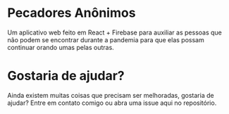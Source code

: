 # Pecadores Anônimos
Um aplicativo web feito em React + Firebase para auxiliar as pessoas que não podem se encontrar durante a pandemia para que elas possam continuar orando umas pelas outras.

# Gostaria de ajudar?
Ainda existem muitas coisas que precisam ser melhoradas, gostaria de ajudar? Entre em contato comigo ou abra uma issue aqui no repositório.



